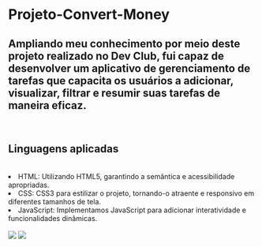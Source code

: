 <h1>Projeto-Convert-Money</h1>
<h2>Ampliando meu conhecimento por meio deste projeto realizado no Dev Club, fui capaz de desenvolver um aplicativo de gerenciamento de tarefas que capacita os usuários a adicionar, visualizar, filtrar e resumir suas tarefas de maneira eficaz.</h2>
<br>
<h2>Linguagens aplicadas</h2>
<br>
<lo>
  <li>HTML: Utilizando HTML5, garantindo a semântica e acessibilidade apropriadas.</li>
  <li>CSS: CSS3 para estilizar o projeto, tornando-o atraente e responsivo em diferentes tamanhos de tela.</li>
  <li>JavaScript: Implementamos JavaScript para adicionar interatividade e funcionalidades dinâmicas.</li>
</lo>

<br>
<img src="https://github.com/Josetelma/Project-Arrays/blob/main/img/For%20Each.PNG?raw=true/>
<img src="https://github.com/Josetelma/Project-Arrays/blob/main/img/For%20Each.PNG?raw=true/>
<img src="https://github.com/Josetelma/Project-Arrays/blob/main/img/For%20Each.PNG?raw=true/>
<img src="https://github.com/Josetelma/Project-Arrays/blob/main/img/For%20Each.PNG?raw=true/>
